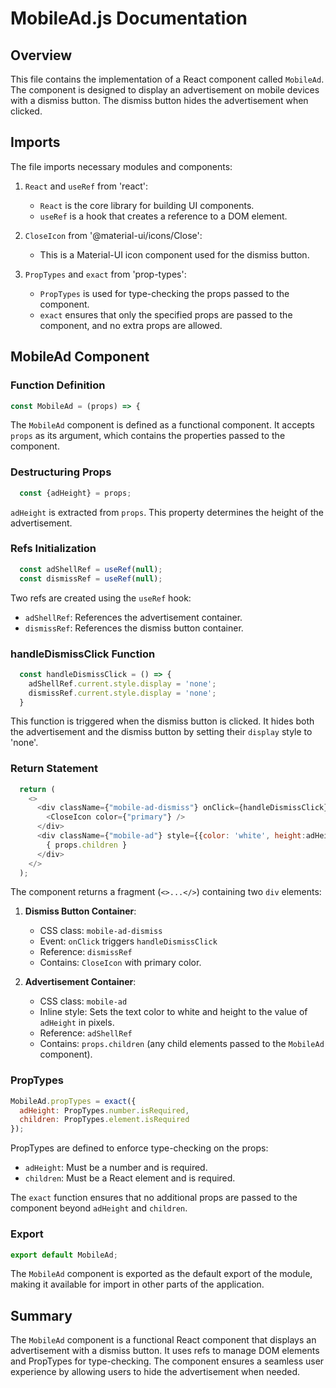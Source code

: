 # MobileAd.js Documentation

## Overview

This file contains the implementation of a React component called `MobileAd`. The component is designed to display an advertisement on mobile devices with a dismiss button. The dismiss button hides the advertisement when clicked.

## Imports

The file imports necessary modules and components:

1. `React` and `useRef` from 'react': 
   - `React` is the core library for building UI components.
   - `useRef` is a hook that creates a reference to a DOM element.

2. `CloseIcon` from '@material-ui/icons/Close':
   - This is a Material-UI icon component used for the dismiss button.

3. `PropTypes` and `exact` from 'prop-types':
   - `PropTypes` is used for type-checking the props passed to the component.
   - `exact` ensures that only the specified props are passed to the component, and no extra props are allowed.

## MobileAd Component

### Function Definition

```javascript
const MobileAd = (props) => {
```
The `MobileAd` component is defined as a functional component. It accepts `props` as its argument, which contains the properties passed to the component.

### Destructuring Props

```javascript
  const {adHeight} = props;
```
`adHeight` is extracted from `props`. This property determines the height of the advertisement.

### Refs Initialization

```javascript
  const adShellRef = useRef(null);
  const dismissRef = useRef(null);
```
Two refs are created using the `useRef` hook:
- `adShellRef`: References the advertisement container.
- `dismissRef`: References the dismiss button container.

### handleDismissClick Function

```javascript
  const handleDismissClick = () => {
    adShellRef.current.style.display = 'none';
    dismissRef.current.style.display = 'none';
  }
```
This function is triggered when the dismiss button is clicked. It hides both the advertisement and the dismiss button by setting their `display` style to 'none'.

### Return Statement

```javascript
  return (
    <>
      <div className={"mobile-ad-dismiss"} onClick={handleDismissClick} ref={dismissRef}>
        <CloseIcon color={"primary"} />
      </div>
      <div className={"mobile-ad"} style={{color: 'white', height:adHeight+'px'}} ref={adShellRef}>
        { props.children }
      </div>
    </>
  );
```
The component returns a fragment (`<>...</>`) containing two `div` elements:
1. **Dismiss Button Container**:
   - CSS class: `mobile-ad-dismiss`
   - Event: `onClick` triggers `handleDismissClick`
   - Reference: `dismissRef`
   - Contains: `CloseIcon` with primary color.
   
2. **Advertisement Container**:
   - CSS class: `mobile-ad`
   - Inline style: Sets the text color to white and height to the value of `adHeight` in pixels.
   - Reference: `adShellRef`
   - Contains: `props.children` (any child elements passed to the `MobileAd` component).

### PropTypes

```javascript
MobileAd.propTypes = exact({
  adHeight: PropTypes.number.isRequired,
  children: PropTypes.element.isRequired
});
```
PropTypes are defined to enforce type-checking on the props:
- `adHeight`: Must be a number and is required.
- `children`: Must be a React element and is required.

The `exact` function ensures that no additional props are passed to the component beyond `adHeight` and `children`.

### Export

```javascript
export default MobileAd;
```
The `MobileAd` component is exported as the default export of the module, making it available for import in other parts of the application.

## Summary

The `MobileAd` component is a functional React component that displays an advertisement with a dismiss button. It uses refs to manage DOM elements and PropTypes for type-checking. The component ensures a seamless user experience by allowing users to hide the advertisement when needed.